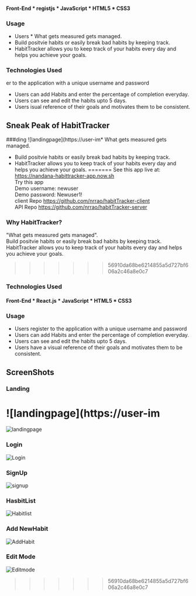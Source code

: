 #### Front-End * registjs * JavaScript * HTML5 * CSS3


### Usage

* Users * What gets measured gets managed.
* Build positvie habits or easily break bad habits by keeping track.
* HabitTracker allows you to keep track of your habits every day and helps you achieve your goals.

### Technologies Used

er to the application with a unique username and password 
* Users can add Habits and enter the percentage of completion everyday.
* Users can see and edit the habits upto 5 days. 
* Users isual reference of their goals and motivates them to be consistent. 

## Sneak Peak of HabitTracker

###ding
![landingpage](https://user-im* What gets measured gets managed.
* Build positvie habits or easily break bad habits by keeping track.
* HabitTracker allows you to keep track of your habits every day and helps you achieve your goals.
=======
See this app live at: https://nandana-habittracker-app.now.sh<br/>
Try this app<br/>
Demo username: newuser<br/>
Demo password: Newuser1!<br/>
client Repo https://github.com/nrrao/habitTracker-client<br/>
API Repo https://github.com/nrrao/habitTracker-server<br/>

### Why HabitTracker?
"What gets measured gets managed".<br/>
Build positvie habits or easily break bad habits by keeping track.<br/>
HabitTracker allows you to keep track of your habits every day and helps you achieve your goals.<br/>
>>>>>>> 56910da68be6214855a5d727bf606a2c46a8e0c7

### Technologies Used

#### Front-End * React.js * JavaScript * HTML5 * CSS3

### Usage

* Users register to the application with a unique username and password 
* Users can add Habits and enter the percentage of completion everyday.
* Users can see and edit the habits upto 5 days. 
* Users have a visual reference of their goals and motivates them to be consistent. 

## ScreenShots

### Landing
![landingpage](https://user-im
=======
![landingpage](https://user-images.githubusercontent.com/25930687/67575704-23de8f80-f70b-11e9-8c25-c4595567517c.png)
### Login
![Login](https://user-images.githubusercontent.com/25930687/67593170-8ea1c200-f72f-11e9-8471-7c73c556be73.png)
### SignUp
![signup](https://user-images.githubusercontent.com/25930687/67593208-a9743680-f72f-11e9-9a8b-404123370558.png)
### HasbitList
![Habitlist](https://user-images.githubusercontent.com/25930687/67593522-4e8f0f00-f730-11e9-8c49-d68e160fdd6a.png)
### Add NewHabit
![AddHabit](https://user-images.githubusercontent.com/25930687/67593251-c7da3200-f72f-11e9-8dc9-c0142195bdb8.png)
### Edit Mode
![Editmode](https://user-images.githubusercontent.com/25930687/67593287-de808900-f72f-11e9-9854-0855185eed97.png)
>>>>>>> 56910da68be6214855a5d727bf606a2c46a8e0c7

